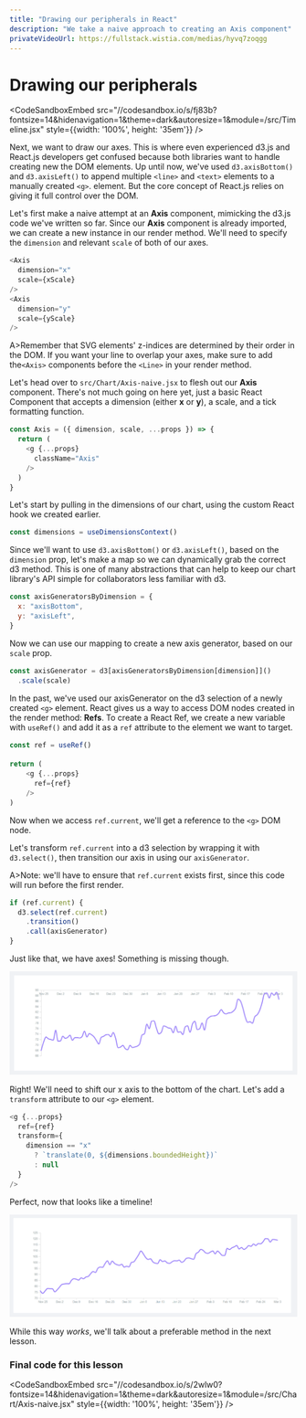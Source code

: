 ```yaml
---
title: "Drawing our peripherals in React"
description: "We take a naive approach to creating an Axis component"
privateVideoUrl: https://fullstack.wistia.com/medias/hyvq7zoqgg
---
```


# Drawing our peripherals

<CodeSandboxEmbed
  src="//codesandbox.io/s/fj83b?fontsize=14&hidenavigation=1&theme=dark&autoresize=1&module=/src/Timeline.jsx"
  style={{width: '100%', height: '35em'}}
/>

Next, we want to draw our axes. This is where even experienced d3.js and React.js developers get confused because both libraries want to handle creating new the DOM elements. Up until now, we've used `d3.axisBottom()` and `d3.axisLeft()` to append multiple `<line>` and `<text>` elements to a manually created `<g>`. element. But the core concept of React.js relies on giving it full control over the DOM.

Let's first make a naive attempt at an **Axis** component, mimicking the d3.js code we've written so far. Since our **Axis** component is already imported, we can create a new instance in our render method. We'll need to specify the `dimension` and relevant `scale` of both of our axes.

```javascript
<Axis
  dimension="x"
  scale={xScale}
/>
<Axis
  dimension="y"
  scale={yScale}
/>
```

A>Remember that SVG elements' z-indices are determined by their order in the DOM. If you want your line to overlap your axes, make sure to add the`<Axis>` components before the `<Line>` in your render method.

Let's head over to `src/Chart/Axis-naive.jsx` to flesh out our **Axis** component. There's not much going on here yet, just a basic React Component that accepts a dimension (either **x** or **y**), a scale, and a tick formatting function.

```javascript
const Axis = ({ dimension, scale, ...props }) => {
  return (
    <g {...props}
      className="Axis"
    />
  )
}
```

Let's start by pulling in the dimensions of our chart, using the custom React hook we created earlier.

```javascript
const dimensions = useDimensionsContext()
```

Since we'll want to use `d3.axisBottom()` or `d3.axisLeft()`, based on the `dimension` prop, let's make a map so we can dynamically grab the correct d3 method. This is one of many abstractions that can help to keep our chart library's API simple for collaborators less familiar with d3.

```javascript
const axisGeneratorsByDimension = {
  x: "axisBottom",
  y: "axisLeft",
}
```

Now we can use our mapping to create a new axis generator, based on our `scale` prop.

```javascript
const axisGenerator = d3[axisGeneratorsByDimension[dimension]]()
  .scale(scale)
```

In the past, we've used our axisGenerator on the d3 selection of a newly created `<g>` element. React gives us a way to access DOM nodes created in the render method: **Refs**. To create a React Ref, we create a new variable with `useRef()` and add it as a `ref` attribute to the element we want to target.

```javascript
const ref = useRef()

return (
    <g {...props}
      ref={ref}
    />
)
```

Now when we access `ref.current`, we'll get a reference to the `<g>` DOM node.

Let's transform `ref.current` into a d3 selection by wrapping it with `d3.select()`, then transition our axis in using our `axisGenerator`.

A>Note: we'll have to ensure that `ref.current` exists first, since this code will run before the first render.

```javascript
if (ref.current) {
  d3.select(ref.current)
    .transition()
    .call(axisGenerator)
}
```

Just like that, we have axes! Something is missing though.

![React timeline with axes](./public/images/13-using-d3-with-react-js/react-strange-axes.png)

Right! We'll need to shift our x axis to the bottom of the chart. Let's add a `transform` attribute to our `<g>` element.

```javascript
<g {...props}
  ref={ref}
  transform={
    dimension == "x"
      ? `translate(0, ${dimensions.boundedHeight})`
      : null
  }
/>
```

Perfect, now that looks like a timeline!

![React timeline with axes, fixed](./public/images/13-using-d3-with-react-js/react-with-axes.png)

While this way *works*, we'll talk about a preferable method in the next lesson.

### Final code for this lesson

<CodeSandboxEmbed
  src="//codesandbox.io/s/2wlw0?fontsize=14&hidenavigation=1&theme=dark&autoresize=1&module=/src/Chart/Axis-naive.jsx"
  style={{width: '100%', height: '35em'}}
/>